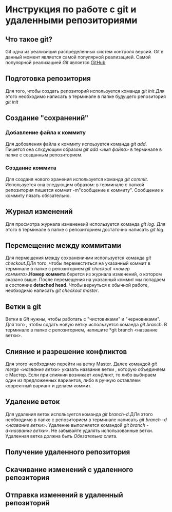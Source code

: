
# Инструкция по работе с git и удаленными репозиториями

## Что такое git?
Git одна из реализиций распределенных систем контроля версий. Git в данный момент является самой популярной реализацией. Самой популярной реализацией *Git* является [GitHub](https://github.com)

## Подготовка репозитория
Для того, чтобы создать репозиторий используется команда *git init*.Для этого необходимо написать в терминале в папке будущего репозитория *git init*

## Создание "сохранений"

### Добавление файла к коммиту
Для добовления файла к коммиту испоьзуется команда *git add*. Пишется она слкдующим образом *git add <имя файла>* в терминале в папке с созданным репозиторием.

### Создание коммита

Для созданя нового хранения используется команда *git commit*. Используется она следующим образом: в терминале с папкой репозитория пишется коммит -m"сообщение к коммиту". Сообщение к коммиту пязать обязательно.

## Журнал изменений
Для просмотра журнала измененеий используется команда *git log*. Для этого в терминале в папке с репозиторием достаточно написать *git log*.

## Перемещение между коммитами
Для пермещения между сохраненичми используется команда *git checkout*.ДЛя того, чтобы переместиться на указанный коммит в терминале в папке с репозиторием *git checkout <номер коммита>*.**Номер коммита** берется из журнала изменений, о котором сказано выше. После перемещения на указанный коммит мы попадаем  в состояние **detached head**. Чтобы вернуться к обычной работе, необходимо написать *git checkout master*.

## Ветки в git
Ветки в *Git* нужны, чтобы работать с "чистовиками" и "черновиками". Для того , чтобы содать новую ветку используется команда *git branch*. В терминале в папке с репозиторием, напишите *git branch <название ветки>.

## Слияние и разрешение конфликтов

Для этого необходимо перейти на ветку Master. Далее командой *git merge <название ветки>* указать название ветки , которую объединяем с Мастер.  Если при слиянии возникает *конфликт*, то либо выбираем один из предложенных вариантов, либо в ручную оставляем корректный вариант и делаем коммит. 

## Удаление веток
Для удаления веток используется команда *git branch-d*.ДЛя этого необходимо в папке с репозиторием в терминале написать  *git branch  -d <название ветки>*.
Удаление выполняется командой *git branch -d<название ветки>*. Не забывайте удалять использованные ветки. Удаленная ветка должна быть *Обязательна* слита.

## Получение удаленного репозитория 

## Скачивание изменений с удаленного репозитория

## Отправка изменений в удаленный репозиторий

